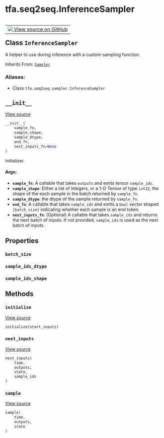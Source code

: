 <div itemscope itemtype="http://developers.google.com/ReferenceObject">
<meta itemprop="name" content="tfa.seq2seq.InferenceSampler" />
<meta itemprop="path" content="Stable" />
<meta itemprop="property" content="batch_size"/>
<meta itemprop="property" content="sample_ids_dtype"/>
<meta itemprop="property" content="sample_ids_shape"/>
<meta itemprop="property" content="__init__"/>
<meta itemprop="property" content="initialize"/>
<meta itemprop="property" content="next_inputs"/>
<meta itemprop="property" content="sample"/>
</div>

# tfa.seq2seq.InferenceSampler


<table class="tfo-notebook-buttons tfo-api" align="left">

<td>
  <a target="_blank" href="https://github.com/tensorflow/addons/tree/r0.5/tensorflow_addons/seq2seq/sampler.py#L626-L691">
    <img src="https://www.tensorflow.org/images/GitHub-Mark-32px.png" />
    View source on GitHub
  </a>
</td></table>



## Class `InferenceSampler`

A helper to use during inference with a custom sampling function.

Inherits From: [`Sampler`](../../tfa/seq2seq/Sampler.md)

### Aliases:

* Class `tfa.seq2seq.sampler.InferenceSampler`


<!-- Placeholder for "Used in" -->


<h2 id="__init__"><code>__init__</code></h2>

<a target="_blank" href="https://github.com/tensorflow/addons/tree/r0.5/tensorflow_addons/seq2seq/sampler.py#L629-L656">View source</a>

``` python
__init__(
    sample_fn,
    sample_shape,
    sample_dtype,
    end_fn,
    next_inputs_fn=None
)
```

Initializer.


#### Args:


* <b>`sample_fn`</b>: A callable that takes `outputs` and emits tensor
  `sample_ids`.
* <b>`sample_shape`</b>: Either a list of integers, or a 1-D Tensor of type
  `int32`, the shape of the each sample in the batch returned by
  `sample_fn`.
* <b>`sample_dtype`</b>: the dtype of the sample returned by `sample_fn`.
* <b>`end_fn`</b>: A callable that takes `sample_ids` and emits a `bool` vector
  shaped `[batch_size]` indicating whether each sample is an end
  token.
* <b>`next_inputs_fn`</b>: (Optional) A callable that takes `sample_ids` and
  returns the next batch of inputs. If not provided, `sample_ids` is
  used as the next batch of inputs.



## Properties

<h3 id="batch_size"><code>batch_size</code></h3>




<h3 id="sample_ids_dtype"><code>sample_ids_dtype</code></h3>




<h3 id="sample_ids_shape"><code>sample_ids_shape</code></h3>






## Methods

<h3 id="initialize"><code>initialize</code></h3>

<a target="_blank" href="https://github.com/tensorflow/addons/tree/r0.5/tensorflow_addons/seq2seq/sampler.py#L673-L678">View source</a>

``` python
initialize(start_inputs)
```




<h3 id="next_inputs"><code>next_inputs</code></h3>

<a target="_blank" href="https://github.com/tensorflow/addons/tree/r0.5/tensorflow_addons/seq2seq/sampler.py#L684-L691">View source</a>

``` python
next_inputs(
    time,
    outputs,
    state,
    sample_ids
)
```




<h3 id="sample"><code>sample</code></h3>

<a target="_blank" href="https://github.com/tensorflow/addons/tree/r0.5/tensorflow_addons/seq2seq/sampler.py#L680-L682">View source</a>

``` python
sample(
    time,
    outputs,
    state
)
```






